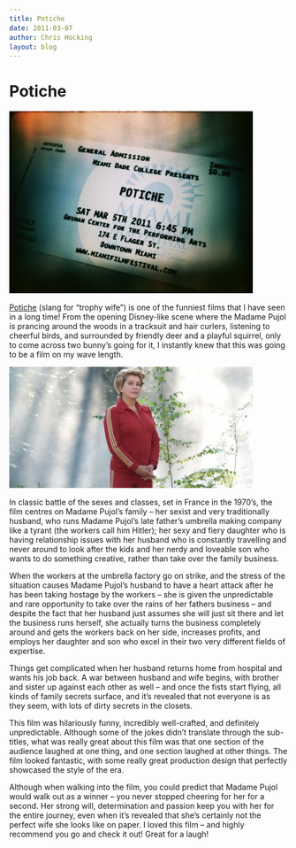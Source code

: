 ```yaml
---
title: Potiche
date: 2011-03-07
author: Chris Hocking
layout: blog
---
```

# Potiche

![](/static/blog/2011-03-potiche_ticket-441x329.jpg "potiche_ticket")

[Potiche](http://www.imdb.com/title/tt1521848/ "IMDB") (slang for “trophy wife”) is one of the funniest films that I have seen in a long time! From the opening Disney-like scene where the Madame Pujol is prancing around the woods in a tracksuit and hair curlers, listening to cheerful birds, and surrounded by friendly deer and a playful squirrel, only to come across two bunny’s going for it, I instantly knew that this was going to be a film on my wave length.

![](/static/blog/2011-03-potiche-441x219.jpg "potiche")

In classic battle of the sexes and classes, set in France in the 1970’s, the film centres on Madame Pujol’s family – her sexist and very traditionally husband, who runs Madame Pujol’s late father’s umbrella making company like a tyrant (the workers call him Hitler); her sexy and fiery daughter who is having relationship issues with her husband who is constantly travelling and never around to look after the kids and her nerdy and loveable son who wants to do something creative, rather than take over the family business.

When the workers at the umbrella factory go on strike, and the stress of the situation causes Madame Pujol’s husband to have a heart attack after he has been taking hostage by the workers – she is given the unpredictable and rare opportunity to take over the rains of her fathers business – and despite the fact that her husband just assumes she will just sit there and let the business runs herself, she actually turns the business completely around and gets the workers back on her side, increases profits, and employs her daughter and son who excel in their two very different fields of expertise.

Things get complicated when her husband returns home from hospital and wants his job back. A war between husband and wife begins, with brother and sister up against each other as well – and once the fists start flying, all kinds of family secrets surface, and it’s revealed that not everyone is as they seem, with lots of dirty secrets in the closets.

This film was hilariously funny, incredibly well-crafted, and definitely unpredictable. Although some of the jokes didn’t translate through the sub-titles, what was really great about this film was that one section of the audience laughed at one thing, and one section laughed at other things. The film looked fantastic, with some really great production design that perfectly showcased the style of the era.

Although when walking into the film, you could predict that Madame Pujol would walk out as a winner – you never stopped cheering for her for a second. Her strong will, determination and passion keep you with her for the entire journey, even when it’s revealed that she’s certainly not the perfect wife she looks like on paper. I loved this film – and highly recommend you go and check it out! Great for a laugh!